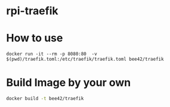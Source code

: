rpi-traefik
==========

# How to use 

```
docker run -it --rm -p 8080:80  -v $(pwd)/traefik.toml:/etc/traefik/traefik.toml bee42/traefik
```

# Build Image by your own 

```bash
docker build -t bee42/traefik
```
